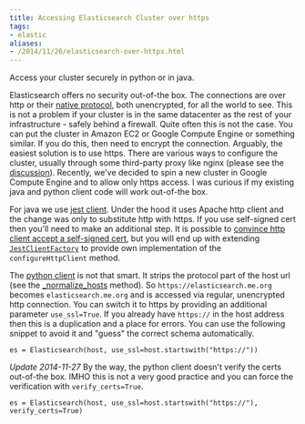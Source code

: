 ```yaml
---
title: Accessing Elasticsearch Cluster over https
tags:
- elastic
aliases:
- /2014/11/26/elasticsearch-over-https.html
---
```

Access your cluster securely in python or in java.

Elasticsearch offers no security out-of-the box. The connections are
over http or their [native protocol][ntp], both unencrypted, for all
the world to see. This is not a problem if your cluster is in the same
datacenter as the rest of your infrastructure - safely behind a
firewall. Quite often this is not the case. You can put the cluster in
Amazon EC2 or Google Compute Engine or something similar. If you do
this, then need to encrypt the connection. Arguably, the easiest
solution is to use https. There are various ways to configure the
cluster, usually through some third-party proxy like nginx (please see
the [discussion][es664]). Recently, we've decided to spin a new
cluster in Google Compute Engine and to allow only https access. I was
curious if my existing java and python client code will work
out-of-the box.

[ntp]: http://www.elasticsearch.org/guide/en/elasticsearch/guide/current/_talking_to_elasticsearch.html
[es664]: https://github.com/elasticsearch/elasticsearch/issues/664

For java we use [jest client][jest]. Under the hood it uses Apache
http client and the change was only to substitute http with https. If
you use self-signed cert then you'll need to make an additional
step. It is possible to
[convince http client accept a self-signed cert](http://stackoverflow.com/questions/19517538/ignoring-ssl-certificate-in-apache-httpclient-4-3),
but you will end up with extending
[`JestClientFactory`](https://github.com/searchbox-io/Jest/blob/master/jest/src/main/java/io/searchbox/client/JestClientFactory.java)
to provide own implementation of the `configureHttpClient` method.

[jest]: https://github.com/searchbox-io/Jest

The [python client][elastic-py] is not that smart. It strips the
protocol part of the host url (see the [_normalize_hosts][nh]
method). So `https://elasticsearch.me.org` becomes
`elasticsearch.me.org` and is accessed via regular, unencrypted http
connection. You can switch it to https by providing an additional
parameter `use_ssl=True`. If you already have `https://` in the host
address then this is a duplication and a place for errors. You can use
the following snippet to avoid it and "guess" the correct schema
automatically.

```
es = Elasticsearch(host, use_ssl=host.startswith("https://"))
```

[elastic-py]: http://elasticsearch-py.readthedocs.org/en/master/
[nh]: https://github.com/elasticsearch/elasticsearch-py/blob/1.1.X/elasticsearch/client/__init__.py#L16

*Update 2014-11-27* By the way, the python client doesn't verify the
 certs out-of-the box. IMHO this is not a very good practice and you
 can force the verification with `verify_certs=True`.

```
es = Elasticsearch(host, use_ssl=host.startswith("https://"), verify_certs=True)
```
